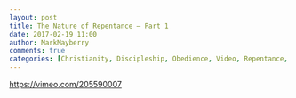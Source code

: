 ```yaml
---
layout: post
title: The Nature of Repentance – Part 1
date: 2017-02-19 11:00
author: MarkMayberry
comments: true
categories: [Christianity, Discipleship, Obedience, Video, Repentance, Salvation]
---
```

https://vimeo.com/205590007
